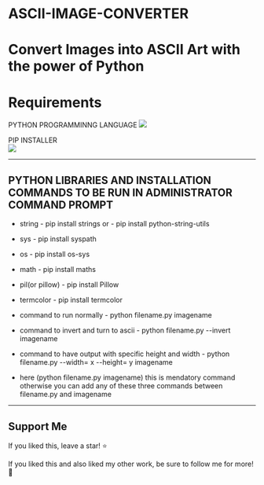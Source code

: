 # ASCII-IMAGE-CONVERTER

# Convert Images into ASCII Art with the power of Python

# Requirements 

PYTHON PROGRAMMINNG LANGUAGE
![](https://www.python.org/)

PIP INSTALLER  
![](https://pip.pypa.io/en/stable/)

-------------------------------------------------------------------------------------------------------

## PYTHON LIBRARIES AND INSTALLATION COMMANDS TO BE RUN IN ADMINISTRATOR COMMAND PROMPT

- string   - pip install strings    or     - pip install python-string-utils

- sys   - pip install syspath

- os  - pip install os-sys

- math   - pip install maths

- pil(or pillow)  - pip install Pillow

- termcolor   - pip install termcolor

- command to run normally      - python filename.py imagename

- command to invert and turn to ascii      - python filename.py --invert imagename

- command to have output with specific height and width      - python filename.py --width= x --height= y imagename

- here (python filename.py imagename) this is mendatory command otherwise you can add any of these three commands between filename.py and imagename

-------------------------------------------------------------------------------------------------------

## Support Me

If you liked this, leave a star! :star:

If you liked this and also liked my other work, be sure to follow me for more! :slightly_smiling_face:
